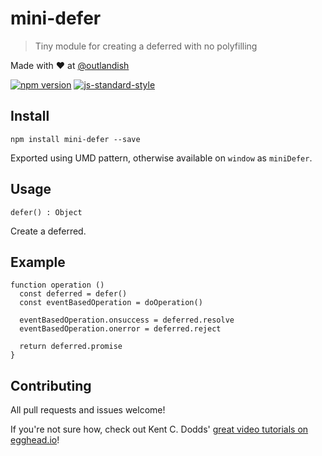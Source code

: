 # mini-defer

> Tiny module for creating a deferred with no polyfilling

Made with ❤ at [@outlandish](http://www.twitter.com/outlandish)

<a href="http://badge.fury.io/js/serialise-response"><img alt="npm version" src="https://badge.fury.io/js/serialise-response.svg"></a>
[![js-standard-style](https://img.shields.io/badge/code%20style-standard-brightgreen.svg)](http://standardjs.com/)

## Install

    npm install mini-defer --save

Exported using UMD pattern, otherwise available on `window` as `miniDefer`.

## Usage

`defer() : Object`

Create a deferred.

## Example

    function operation ()
      const deferred = defer()
      const eventBasedOperation = doOperation()

      eventBasedOperation.onsuccess = deferred.resolve
      eventBasedOperation.onerror = deferred.reject

      return deferred.promise
    }

## Contributing

All pull requests and issues welcome!

If you're not sure how, check out Kent C. Dodds' [great video tutorials on egghead.io](https://egghead.io/lessons/javascript-identifying-how-to-contribute-to-an-open-source-project-on-github)!
